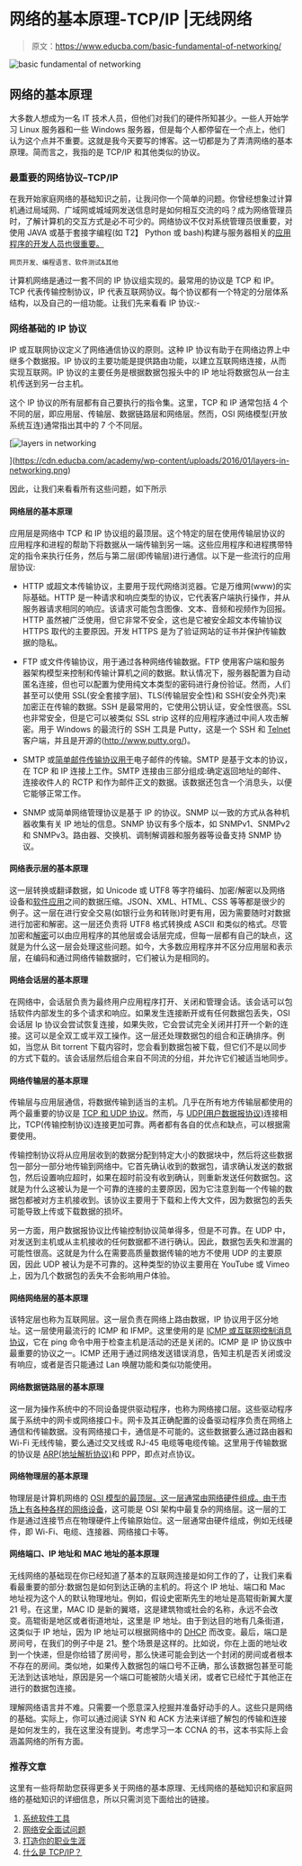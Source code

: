 # 网络的基本原理-TCP/IP |无线网络

> 原文：<https://www.educba.com/basic-fundamental-of-networking/>

![basic fundamental of networking](img/1901f313c67fc79150530c64dfd26efc.png)



## 网络的基本原理

大多数人想成为一名 IT 技术人员，但他们对我们的硬件所知甚少。一些人开始学习 Linux 服务器和一些 Windows 服务器，但是每个人都停留在一个点上，他们认为这个点并不重要。这就是我今天要写的博客。这一切都是为了弄清网络的基本原理。简而言之，我指的是 TCP/IP 和其他类似的协议。

### 最重要的网络协议–TCP/IP

在我开始家庭网络的基础知识之前，让我问你一个简单的问题。你曾经想象过计算机通过局域网、广域网或城域网发送信息时是如何相互交流的吗？成为网络管理员时，了解计算机的交互方式是必不可少的。网络协议不仅对系统管理员很重要，对使用 JAVA 或基于套接字编程(如 T2】 Python 或 bash)构建与服务器相关的[应用程序的开发人员也很重要。](https://www.educba.com/java-app-development/ "Guide to Java App Development")

<small>网页开发、编程语言、软件测试&其他</small>

计算机网络是通过一套不同的 IP 协议组实现的。最常用的协议是 TCP 和 IP。TCP 代表传输控制协议，IP 代表互联网协议。每个协议都有一个特定的分层体系结构，以及自己的一组功能。让我们先来看看 IP 协议:-

### 网络基础的 IP 协议

IP 或互联网协议定义了网络通信协议的原则。这种 IP 协议有助于在网络边界上中继多个数据报。IP 协议的主要功能是提供路由功能，以建立互联网络连接，从而实现互联网。IP 协议的主要任务是根据数据包报头中的 IP 地址将数据包从一台主机传送到另一台主机。

这个 IP 协议的所有层都有自己要执行的指令集。这里，TCP 和 IP 通常包括 4 个不同的层，即应用层、传输层、数据链路层和网络层。然而，OSI 网络模型(开放系统互连)通常指出其中的 7 个不同层。

[![layers in networking](img/7cf4e414b60275043722d27b0709fbcd.png)

](https://cdn.educba.com/academy/wp-content/uploads/2016/01/layers-in-networking.png) 

因此，让我们来看看所有这些问题，如下所示

#### 网络层的基本原理

应用层是网络中 TCP 和 IP 协议组的最顶层。这个特定的层在使用传输层协议的应用程序和进程的帮助下将数据从一端传输到另一端。这些应用程序和进程携带特定的指令来执行任务，然后与第二层(即传输层)进行通信。以下是一些流行的应用层协议:

*   HTTP 或超文本传输协议，主要用于现代网络浏览器。它是万维网(www)的实际基础。HTTP 是一种请求和响应类型的协议，它代表客户端执行操作，并从服务器请求相同的响应。该请求可能包含图像、文本、音频和视频作为回报。HTTP 虽然被广泛使用，但它非常不安全，这也是它被安全超文本传输协议 HTTPS 取代的主要原因。开发 HTTPS 是为了验证网站的证书并保护传输数据的隐私。

*   FTP 或文件传输协议，用于通过各种网络传输数据。FTP 使用客户端和服务器架构模型来控制和传输计算机之间的数据。默认情况下，服务器配置为自动匿名连接，但也可以配置为使用纯文本类型的密码进行身份验证。然而，人们甚至可以使用 SSL(安全套接字层)、TLS(传输层安全性)和 SSH(安全外壳)来加密正在传输的数据。SSH 是最常用的，它使用公钥认证，安全性很高。SSL 也非常安全，但是它可以被类似 SSL strip 这样的应用程序通过中间人攻击解密。用于 Windows 的最流行的 SSH 工具是 Putty，这是一个 SSH 和 [Telnet](https://www.educba.com/what-is-telnet/) 客户端，并且是开源的(http://www.putty.org/)。

*   SMTP 或[简单邮件传输协议用于](https://www.educba.com/simple-mail-transfer-protocol/)电子邮件的传输。SMTP 是基于文本的协议，在 TCP 和 IP 连接上工作。SMTP 连接由三部分组成:确定返回地址的邮件、连接收件人的 RCTP 和作为邮件正文的数据。该数据还包含一个消息头，以便它能够正常工作。

*   SNMP 或简单网络管理协议是基于 IP 的协议。SNMP 以一致的方式从各种机器收集有关 IP 地址的信息。SNMP 协议有多个版本，如 SNMPv1、SNMPv2 和 SNMPv3。路由器、交换机、调制解调器和服务器等设备支持 SNMP 协议。

#### 网络表示层的基本原理

这一层转换或翻译数据，如 Unicode 或 UTF8 等字符编码、加密/解密以及网络设备和[软件应用](https://www.educba.com/system-software-tools/ "What is Application Software and System Software?")之间的数据压缩。JSON、XML、HTML、CSS 等等都是很少的例子。这一层在进行安全交易(如银行业务和转账)时更有用，因为需要随时对数据进行加密和解密。这一层还负责将 UTF8 格式转换成 ASCII 和类似的格式。尽管加密和[解密](https://www.educba.com/what-is-decryption/)可以由应用程序的其他层或会话层完成，但每一层都有自己的缺点，这就是为什么这一层会处理这些问题。如今，大多数应用程序并不区分应用层和表示层，在编码和通过网络传输数据时，它们被认为是相同的。

#### 网络会话层的基本原理

在网络中，会话层负责为最终用户应用程序打开、关闭和管理会话。该会话可以包括软件内部发生的多个请求和响应。如果发生连接断开或有任何数据包丢失，OSI 会话层 Ip 协议会尝试恢复连接，如果失败，它会尝试完全关闭并打开一个新的连接。这可以是全双工或半双工操作。这一层还处理数据包的组合和正确排序。例如，当您从 Bit torrent 下载内容时，您会看到数据包被下载，但它们不是以同步的方式下载的。该会话层然后组合来自不同流的分组，并允许它们被适当地同步。

#### 网络传输层的基本原理

传输层与应用层通信，将数据传输到适当的主机。几乎在所有地方传输层都使用的两个最重要的协议是 [TCP 和 UDP 协议](https://www.educba.com/tcp-vs-udp/)。然而，与 [UDP(用户数据报协议)](https://www.educba.com/user-datagram-protocol/)连接相比，TCP(传输控制协议)连接更加可靠。两者都有各自的优点和缺点，可以根据需要使用。

传输控制协议将从应用层收到的数据分配到特定大小的数据块中，然后将这些数据包一部分一部分地传输到网络中。它首先确认收到的数据包，请求确认发送的数据包，然后设置响应超时，如果在超时前没有收到确认，则重新发送任何数据包。这就是为什么这被认为是一个可靠的连接的主要原因，因为它注意到每一个传输的数据包都被对方主机接收到。该协议主要用于下载和上传大文件，因为数据包的丢失可能导致上传或下载数据的损坏。

另一方面，用户数据报协议比传输控制协议简单得多，但是不可靠。在 UDP 中，对发送到主机或从主机接收的任何数据都不进行确认。因此，数据包丢失和泄漏的可能性很高。这就是为什么在需要高质量数据传输的地方不使用 UDP 的主要原因，因此 UDP 被认为是不可靠的。这种类型的协议主要用在 YouTube 或 Vimeo 上，因为几个数据包的丢失不会影响用户体验。

#### 网络网络层的基本原理

该特定层也称为互联网层。这一层负责在网络上路由数据，IP 协议用于区分地址。这一层使用最流行的 ICMP 和 IFMP。这里使用的是 [ICMP 或互联网控制消息协议](https://www.educba.com/internet-control-message-protocol/)，它在 ping 命令中用于检查主机是活动的还是关闭的。ICMP 是 IP 协议族中最重要的协议之一。ICMP 还用于通过网络发送错误消息，告知主机是否关闭或没有响应，或者是否只能通过 Lan 唤醒功能和类似功能使用。

#### 网络数据链路层的基本原理

这一层为操作系统中的不同设备提供驱动程序，也称为网络接口层。这些驱动程序属于系统中的网卡或网络接口卡。网卡及其正确配置的设备驱动程序负责在网络上通信和传输数据。没有网络接口卡，通信是不可能的。这些数据要么通过路由器和 Wi-Fi 无线传输，要么通过交叉线或 RJ-45 电缆等电缆传输。这里用于传输数据的协议是 [ARP(地址解析协议)](https://www.educba.com/address-resolution-protocol/)和 PPP，即点对点协议。

#### 网络物理层的基本原理

物理层是计算机网络的 [OSI 模型的最顶层。这一层通常由网络硬件组成。由于市场上有各种各样的网络设备](https://www.educba.com/what-is-osi-model/)，这可能是 OSI 架构中最复杂的网络层。这一层的工作是通过连接节点在物理硬件上传输原始位。这一层通常由硬件组成，例如无线硬件，即 Wi-Fi、电缆、连接器、网络接口卡等。

#### 网络端口、IP 地址和 MAC 地址的基本原理

无线网络的基础现在你已经知道了基本的互联网连接是如何工作的了，让我们来看看最重要的部分:数据包是如何到达正确的主机的。将这个 IP 地址、端口和 Mac 地址视为这个人的默认物理地址。例如，假设史密斯先生的地址是高辊街新翼大厦 21 号。在这里，MAC ID 是新的翼塔，这是建筑物或社会的名称，永远不会改变。高辊街是地区或者街道地址，这里是 IP 地址。由于到达目的地有几条街道，这类似于 IP 地址，因为 IP 地址可以根据网络中的 [DHCP](https://www.educba.com/what-is-dhcp/) 而改变。最后，端口是房间号，在我们的例子中是 21。整个场景是这样的。比如说，你在上面的地址收到一个快递，但是你给错了房间号，那么快递可能会到达一个封闭的房间或者根本不存在的房间。类似地，如果传入数据包的端口号不正确，那么该数据包甚至可能无法到达该地址，原因是另一个端口可能被防火墙关闭，或者它已经忙于其他正在进行的数据包连接。

理解网络语言并不难。只需要一个愿意深入挖掘并准备好动手的人。这些只是网络的基础。实际上，你可以通过阅读 SYN 和 ACK 方法来详细了解包的传输和连接是如何发生的，我在这里没有提到。考虑学习一本 CCNA 的书，这本书实际上会涵盖网络的所有方面。

### 推荐文章

这里有一些将帮助您获得更多关于网络的基本原理、无线网络的基础知识和家庭网络的基础知识的详细信息，所以只需浏览下面给出的链接。

1.  [系统软件工具](https://www.educba.com/system-software-tools/)
2.  [网络安全面试问题](https://www.educba.com/network-security-interview-questions/)
3.  [打造你的职业生涯](https://www.educba.com/build-your-career/)
4.  [什么是 TCP/IP？](https://www.educba.com/what-is-tcp-ip/)





